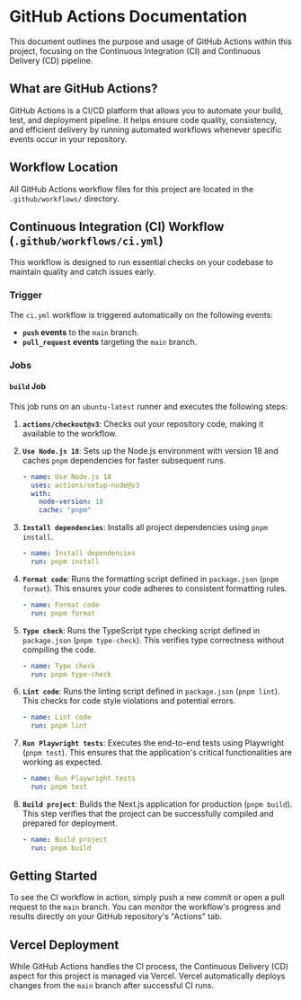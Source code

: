 # GitHub Actions Documentation

This document outlines the purpose and usage of GitHub Actions within this project, focusing on the Continuous Integration (CI) and Continuous Delivery (CD) pipeline.

## What are GitHub Actions?

GitHub Actions is a CI/CD platform that allows you to automate your build, test, and deployment pipeline. It helps ensure code quality, consistency, and efficient delivery by running automated workflows whenever specific events occur in your repository.

## Workflow Location

All GitHub Actions workflow files for this project are located in the `.github/workflows/` directory.

## Continuous Integration (CI) Workflow (`.github/workflows/ci.yml`)

This workflow is designed to run essential checks on your codebase to maintain quality and catch issues early.

### Trigger

The `ci.yml` workflow is triggered automatically on the following events:

- **`push` events** to the `main` branch.
- **`pull_request` events** targeting the `main` branch.

### Jobs

#### `build` Job

This job runs on an `ubuntu-latest` runner and executes the following steps:

1.  **`actions/checkout@v3`**: Checks out your repository code, making it available to the workflow.

2.  **`Use Node.js 18`**: Sets up the Node.js environment with version 18 and caches `pnpm` dependencies for faster subsequent runs.

    ```yaml
    - name: Use Node.js 18
      uses: actions/setup-node@v3
      with:
        node-version: 18
        cache: "pnpm"
    ```

3.  **`Install dependencies`**: Installs all project dependencies using `pnpm install`.

    ```yaml
    - name: Install dependencies
      run: pnpm install
    ```

4.  **`Format code`**: Runs the formatting script defined in `package.json` (`pnpm format`). This ensures your code adheres to consistent formatting rules.

    ```yaml
    - name: Format code
      run: pnpm format
    ```

5.  **`Type check`**: Runs the TypeScript type checking script defined in `package.json` (`pnpm type-check`). This verifies type correctness without compiling the code.

    ```yaml
    - name: Type check
      run: pnpm type-check
    ```

6.  **`Lint code`**: Runs the linting script defined in `package.json` (`pnpm lint`). This checks for code style violations and potential errors.

    ```yaml
    - name: Lint code
      run: pnpm lint
    ```

7.  **`Run Playwright tests`**: Executes the end-to-end tests using Playwright (`pnpm test`). This ensures that the application's critical functionalities are working as expected.

    ```yaml
    - name: Run Playwright tests
      run: pnpm test
    ```

8.  **`Build project`**: Builds the Next.js application for production (`pnpm build`). This step verifies that the project can be successfully compiled and prepared for deployment.
    ```yaml
    - name: Build project
      run: pnpm build
    ```

## Getting Started

To see the CI workflow in action, simply push a new commit or open a pull request to the `main` branch. You can monitor the workflow's progress and results directly on your GitHub repository's "Actions" tab.

## Vercel Deployment

While GitHub Actions handles the CI process, the Continuous Delivery (CD) aspect for this project is managed via Vercel. Vercel automatically deploys changes from the `main` branch after successful CI runs.

